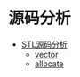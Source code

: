 # 源码分析

* [STL源码分析](CodeAnalysis/stl.md)
  * [vector](CodeAnalysis/stl/vector.md)
  * [allocate](CodeAnalysis/stl/allocate.md)